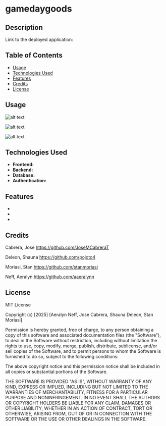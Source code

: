 # gamedaygoods

## Description

Link to the deployed application: 

## Table of Contents

- [Usage](#usage)
- [Technologies Used](#technologiesused)
- [Features](#features)
- [Credits](#credits)
- [License](#license)

## Usage

![alt text](.png)

![alt text](.png)

![alt text](.png)

## Technologies Used

- **Frontend:**
- **Backend:**
- **Database:**
- **Authentication:**

## Features

-
-
-

## Credits

Cabrera, Jose  https://github.com/JoseMCabreraT

Deleon, Shauna https://github.com/pojoto4

Moriasi, Stan  https://github.com/stanmoriasi

Neff, Aeralyn  https://github.com/aaeralynn

## License

MIT License

Copyright (c) [2025] [Aeralyn Neff, Jose Cabrera, Shauna Deleon, Stan Moriasi]

Permission is hereby granted, free of charge, to any person obtaining a copy
of this software and associated documentation files (the "Software"), to deal
in the Software without restriction, including without limitation the rights
to use, copy, modify, merge, publish, distribute, sublicense, and/or sell
copies of the Software, and to permit persons to whom the Software is
furnished to do so, subject to the following conditions:

The above copyright notice and this permission notice shall be included in all
copies or substantial portions of the Software.

THE SOFTWARE IS PROVIDED "AS IS", WITHOUT WARRANTY OF ANY KIND, EXPRESS OR
IMPLIED, INCLUDING BUT NOT LIMITED TO THE WARRANTIES OF MERCHANTABILITY,
FITNESS FOR A PARTICULAR PURPOSE AND NONINFRINGEMENT. IN NO EVENT SHALL THE
AUTHORS OR COPYRIGHT HOLDERS BE LIABLE FOR ANY CLAIM, DAMAGES OR OTHER
LIABILITY, WHETHER IN AN ACTION OF CONTRACT, TORT OR OTHERWISE, ARISING FROM,
OUT OF OR IN CONNECTION WITH THE SOFTWARE OR THE USE OR OTHER DEALINGS IN THE
SOFTWARE.